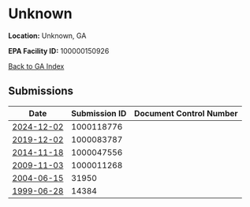 # Unknown

**Location:** Unknown, GA

**EPA Facility ID:** 100000150926

[Back to GA Index](../../index.md)

## Submissions

| Date | Submission ID | Document Control Number |
|------|--------------|-------------------------|
| [2024-12-02](submissions/1000118776.md) | 1000118776 |  |
| [2019-12-02](submissions/1000083787.md) | 1000083787 |  |
| [2014-11-18](submissions/1000047556.md) | 1000047556 |  |
| [2009-11-03](submissions/1000011268.md) | 1000011268 |  |
| [2004-06-15](submissions/31950.md) | 31950 |  |
| [1999-06-28](submissions/14384.md) | 14384 |  |
